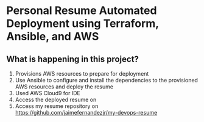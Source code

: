 # Personal Resume Automated Deployment using Terraform, Ansible, and AWS

## What is happening in this project?
1. Provisions AWS resources to prepare for deployment
2. Use Ansible to configure and install the dependencies to the provisioned AWS resources and deploy the resume
3. Used AWS Cloud9 for IDE
3. Access the deployed resume on 
4. Access my resume repository on https://github.com/jaimefernandezjr/my-devops-resume